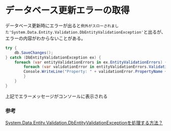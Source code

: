 # データベース更新エラーの取得

データベース更新時にエラーが出ると`例外がスローされました'System.Data.Entity.Validation.DbEntityValidationException'`と出るが、エラーの内容がわからないことがある。

```c#
try {
    db.SaveChanges();
} catch (DbEntityValidationException ex) {
    foreach (var entityValidationErrors in ex.EntityValidationErrors) {
        foreach (var validationError in entityValidationErrors.ValidationErrors) {
        Console.WriteLine("Property: " + validationError.PropertyName + " Error: " + validationError.ErrorMessage);
        }
    }
}
```

上記でエラーメッセージがコンソールに表示される

### 参考

[System\.Data\.Entity\.Validation\.DbEntityValidationExceptionを処理する方法？](https://entityframework.net/ja/knowledge-base/21606454/)